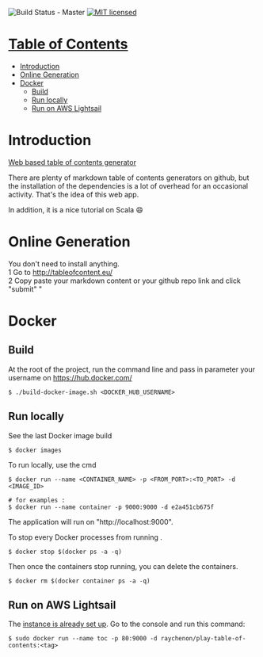 ![Build Status - Master](https://travis-ci.org/raychenon/play-table-of-contents.svg?branch=master)
[![MIT licensed](https://img.shields.io/badge/license-MIT-blue.svg)](https://raw.githubusercontent.com/raychenon/play-table-of-contents/master/LICENSE)

# [Table of Contents](http://tableofcontent.eu)
<!-- Table of contents generated by http://tableofcontent.eu -->
- [Introduction](#introduction)
- [Online Generation](#online-generation)
- [Docker](#docker)
  - [Build](#build)
  - [Run locally](#run-locally)
  - [Run on AWS Lightsail](#run-on-aws-lightsail)

# Introduction

[Web based table of contents generator](http://tableofcontent.eu)

There are plenty of markdown table of contents generators on github, but the installation of the dependencies is a lot of overhead for an occasional activity. That's the idea of this web app. 

In addition, it is a nice tutorial on Scala :smile:
 
# Online Generation
You don't need to install anything.
<br>1 Go to http://tableofcontent.eu/
<br>2 Copy paste your markdown content or your github repo link and click "submit"
"

# Docker

## Build

At the root of the project, run the command line and pass in parameter your username on https://hub.docker.com/

```
$ ./build-docker-image.sh <DOCKER_HUB_USERNAME>
```

## Run locally

See the last Docker image build
```
$ docker images
```

To run locally, use the cmd

```
$ docker run --name <CONTAINER_NAME> -p <FROM_PORT>:<TO_PORT> -d <IMAGE_ID>

# for examples :
$ docker run --name container -p 9000:9000 -d e2a451cb675f
```

The application will run on "http://localhost:9000".

To stop every Docker processes from running . 

```
$ docker stop $(docker ps -a -q)
```

Then once the containers stop running, you can delete the containers.
```
$ docker rm $(docker container ps -a -q)
```

## Run on AWS Lightsail

The [instance is already set up](https://github.com/saaste/play-docker-aws-tutorial). Go to the console and run this command:
```
$ sudo docker run --name toc -p 80:9000 -d raychenon/play-table-of-contents:<tag>
```
